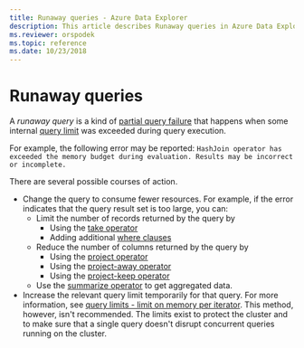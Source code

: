 ```yaml
---
title: Runaway queries - Azure Data Explorer
description: This article describes Runaway queries in Azure Data Explorer.
ms.reviewer: orspodek
ms.topic: reference
ms.date: 10/23/2018
---
```

# Runaway queries

A *runaway query* is a kind of [partial query failure](partialqueryfailures.md)
that happens when some internal [query limit](querylimits.md) was exceeded
during query execution. 

For example, the following error may be reported:
`HashJoin operator has exceeded the memory budget during evaluation. Results may be incorrect or incomplete.`

There are several possible courses of action.
* Change the query to consume fewer resources. For example, if the error indicates
  that the query result set is too large, you can:
  * Limit the number of records returned by the query by
     * Using the [take operator](../query/takeoperator.md)
     * Adding additional [where clauses](../query/whereoperator.md)
  * Reduce the number of columns returned by the query by
     * Using the [project operator](../query/project-operator.md)
     * Using the [project-away operator](../query/project-away-operator.md)
     * Using the [project-keep operator](../query/project-keep-operator.md)
  * Use the [summarize operator](../query/summarizeoperator.md) to get aggregated data.
* Increase the relevant query limit temporarily for that query. For more information, see [query limits - limit on memory per iterator](querylimits.md). This method, however, isn't recommended. The limits exist to protect the cluster and to make sure that a single query doesn't disrupt concurrent queries running on the cluster.
